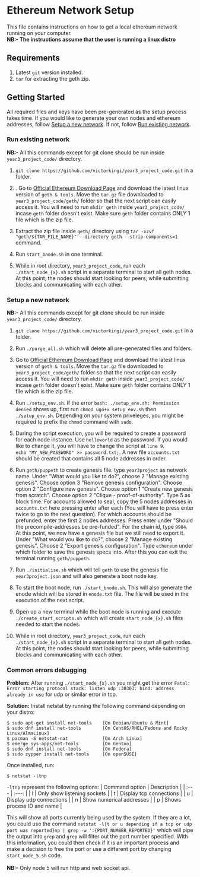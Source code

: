 # Ethereum Network Setup
This file contains instructions on how to get a local ethereum network running on your computer.<br />
**NB:- The instructions assume that the user is running a linux distro**

## Requirements 
1. Latest `git` version installed.
2. `tar` for extracting the geth zip.


## Getting Started
All required files and keys have been pre-generated as the setup process takes time. If you would like to generate your own nodes and ethereum addresses, follow [Setup a new network](#setup-a-new-network). If not, follow [Run existing network](#run-existing-network).

### Run existing network
**NB:-** All this commands except for git clone should be run inside `year3_project_code/` directory.

1. `git clone https://github.com/victorkingi/year3_project_code.git` in a folder.

2. . Go to [Official Ethereum Download Page](https://geth.ethereum.org/downloads/) and download the latest linux version of `geth & tools`. Move the `tar.gz` file downloaded to `year3_project_code/geth/` folder so that the next script can easily access it. You will need to run `mkdir geth` inside `year3_project_code/` incase `geth` folder doesn't exist. Make sure `geth` folder contains ONLY 1 file which is the zip file.

3. Extract the zip file inside `geth/` directory using `tar -xzvf  "geth/${TAR_FILE_NAME}" --directory geth --strip-components=1` command.

4. Run `start_bnode.sh` in one terminal.

5. While in root directory, `year3_project_code`, run each `./start_node_{x}.sh` script in a separate terminal to start all geth nodes. At this point, the nodes should start looking for peers, while submitting blocks and communicating with each other.

### Setup a new network
**NB:-** All this commands except for git clone should be run inside `year3_project_code/` directory.

1.  `git clone https://github.com/victorkingi/year3_project_code.git` in a folder.

2. Run `./purge_all.sh` which will delete all pre-generated files and folders.

3. Go to [Official Ethereum Download Page](https://geth.ethereum.org/downloads/) and download the latest linux version of `geth & tools`. Move the `tar.gz` file downloaded to `year3_project_code/geth/` folder so that the next script can easily access it. You will need to run `mkdir geth` inside `year3_project_code/` incase `geth` folder doesn't exist. Make sure `geth` folder contains ONLY 1 file which is the zip file.

4. Run `./setup_env.sh`. If the error `bash: ./setup_env.sh: Permission denied` shows up, first run `chmod ugo+x setup_env.sh` then `./setup_env.sh`. Depending on your system priveleges, you might be required to prefix the `chmod` command with `sudo`.

5. During the script execution, you will be required to create a password for each node instance. Use `helloworld` as the password. If you would like to change it, you will have to change the script at `line 9`.<br /> `echo "MY_NEW_PASSWORD" >> password.txt;`. A new file `accounts.txt` should be created that contains all 5 node addresses in order.

6. Run `geth/puppeth` to create genesis file. type `year3project` as network name. Under "What would you like to do?", choose 2 "Manage existing genesis". Choose option 3 "Remove genesis configuration". Choose option 2 "Configure new genesis". Choose option 1 "Create new genesis from scratch". Choose option 2 "Clique - proof-of-authority". Type 5 as block time. For accounts allowed to seal, copy the 5 nodes addresses in `accounts.txt` here pressing enter after each (You will have to press enter twice to go to the next question). For which accounts should be prefunded, enter the first 2 nodes addresses. 
Press enter under "Should the precompile-addresses be pre-funded". For the chain id, type `9984`. At this point, we now have a genesis file but we still need to export it. Under "What would you like to do?", choose 2 "Manage existing genesis". Choose 2 "Export genesis configuration". Type `ethereum` under which folder to save the genesis specs into. After this you can exit the terminal running `geth/puppeth`.


7. Run `./initialise.sh` which will tell `geth` to use the genesis file  `year3project.json` and will also generate a boot node key.

8. To start the boot node, run `./start_bnode.sh`. This will also generate the enode which will be stored in `enode.txt` file. The file will be used in the execution of the next script.

9. Open up a new terminal while the boot node is running and execute `./create_start_scripts.sh` which will create `start_node_{x}.sh` files needed to start the nodes.

10. While in root directory, `year3_project_code`, run each `./start_node_{x}.sh` script in a separate terminal to start all geth nodes. At this point, the nodes should start looking for peers, while submitting blocks and communicating with each other.

### Common errors debugging

**Problem:** After running `./start_node_{x}.sh` you might get the error `Fatal: Error starting protocol stack: listen udp :30303: bind: address already in use` for udp or similar error in tcp.

**Solution:** Install netstat by running the following command depending on your distro:
```
$ sudo apt-get install net-tools    [On Debian/Ubuntu & Mint] 
$ sudo dnf install net-tools        [On CentOS/RHEL/Fedora and Rocky Linux/AlmaLinux]
$ pacman -S netstat-nat             [On Arch Linux]
$ emerge sys-apps/net-tools         [On Gentoo]
$ sudo dnf install net-tools        [On Fedora]
$ sudo zypper install net-tools     [On openSUSE]

```
Once installed, run:
```
$ netstat -ltnp
```
`-ltnp` represent the following options:
| Command option    | Description                   |
| :---              |       :---:                   |
| l                 | Only show listening sockets   |
| t                 | Display tcp connections       |
| u                 | Display udp connections       |
| n                 | Show numerical addresses      |
| p                 | Shows process ID and name     |

This will show all ports currently being used by the system. If they are a lot, you could use the command `netstat -l{t or u depending if a tcp or udp port was reported}np | grep -w ':{PORT_NUMBER_REPORTED}'` which will pipe the output into `grep` and `grep` will filter out the port number specified.
With this information, you could then check if it is an important process and make a decision to free the port or use a different port by changing `start_node_5.sh` code.<br /><br />
**NB:-** Only node 5 will run http and web socket api. 


